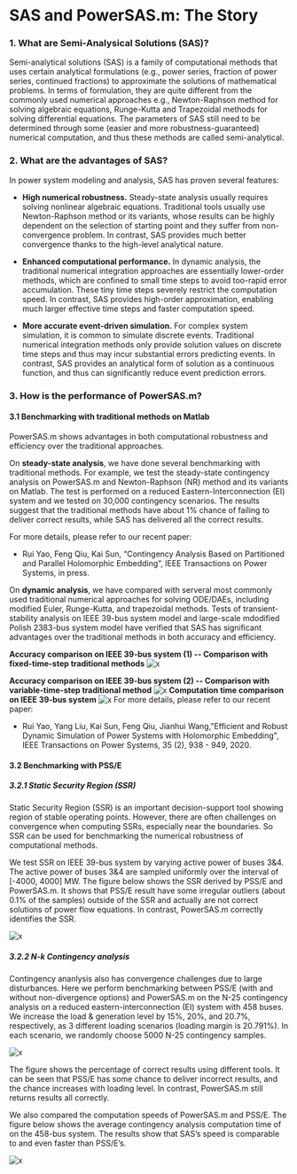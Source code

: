 # SAS and PowerSAS.m: The Story

### 1. What are Semi-Analysical Solutions (SAS)?
Semi-analytical solutions (SAS) is a family of computational methods that uses certain analytical formulations (e.g., power series, fraction of power series, continued fractions) to approximate the solutions of mathematical problems. In terms of formulation, they are quite different from the commonly used numerical approaches e.g., Newton-Raphson method for solving algebraic equations, Runge-Kutta and Trapezoidal methods for solving differential equations. The parameters of SAS still need to be determined through some (easier and more robustness-guaranteed) numerical computation, and thus these methods are called semi-analytical. 

### 2. What are the advantages of SAS?

In power system modeling and analysis, SAS has proven several features:

* **High numerical robustness.** Steady-state analysis usually requires solving nonlinear algebraic equations. Traditional tools usually use Newton-Raphson method or its variants, whose results can be highly dependent on the selection of starting point and they suffer from non-convergence problem. In contrast, SAS provides much better convergence thanks to the high-level analytical nature. 

* **Enhanced computational performance.** In dynamic analysis, the traditional numerical integration approaches are essentially lower-order methods, which are confined to small time steps to avoid too-rapid error accumulation. These tiny time steps severely restrict the computation speed. In contrast, SAS provides high-order approximation, enabling much larger effective time steps and faster computation speed.

* **More accurate event-driven simulation.** For complex system simulation, it is common to simulate discrete events. Traditional numerical integration methods only provide solution values on discrete time steps and thus may incur substantial errors predicting events. In contrast, SAS provides an analytical form of solution as a continuous function, and thus can significantly reduce event prediction errors.

### 3. How is the performance of PowerSAS.m?
#### 3.1 Benchmarking with traditional methods on Matlab
PowerSAS.m shows advantages in both computational robustness and efficiency over the traditional approaches. 

On **steady-state analysis**, we have done several benchmarking with traditional methods. For example, we test the steady-state contingency analysis on PowerSAS.m and Newton-Raphson (NR) method and its variants on Matlab. The test is performed on a reduced Eastern-Interconnection (EI) system and we tested on 30,000 contingency scenarios. The results suggest that the traditional methods have about 1% chance of failing to deliver correct results, while SAS has delivered all the correct results. 

For more details, please refer to our recent paper:

* Rui Yao, Feng Qiu, Kai Sun, “Contingency Analysis Based on Partitioned and Parallel Holomorphic Embedding”, IEEE Transactions on Power Systems, in press.

On **dynamic analysis**, we have compared with serveral most commonly used traditional numerical approaches for solving ODE/DAEs, including modified Euler, Runge-Kutta, and trapezoidal methods. Tests of transient-stability analysis on IEEE 39-bus system model and large-scale mdodified Polish 2383-bus system model have verified that SAS has significant advantages over the traditional methods in both accuracy and efficiency. 

**Accuracy comparison on IEEE 39-bus system (1) -- Comparison with fixed-time-step traditional methods**
![x](/img/accuracy_039_1.png)

**Accuracy comparison on IEEE 39-bus system (2) -- Comparison with variable-time-step traditional method**
![x](/img/accuracy_039_2.png)
**Computation time comparison on IEEE 39-bus system**
![x](/img/comp_time_039.png)
For more details, please refer to our recent paper:

* Rui Yao, Yang Liu, Kai Sun, Feng Qiu, Jianhui Wang,"Efficient and Robust Dynamic Simulation of Power Systems with Holomorphic Embedding", IEEE Transactions on Power Systems, 35 (2), 938 - 949, 2020.

#### 3.2 Benchmarking with PSS/E
##### 3.2.1 Static Security Region (SSR)
Static Security Region (SSR) is an important decision-support tool showing region of stable operating points. However, there are often challenges on convergence when computing SSRs, especially near the boundaries. So SSR can be used for benchmarking the numerical robustness of computational methods.

We test SSR on IEEE 39-bus system by varying active power of buses 3&4. The active power of buses 3&4 are sampled uniformly over the interval of [-4000, 4000] MW. The figure below shows the SSR derived by PSS/E and PowerSAS.m. It shows that PSS/E result have some irregular outliers (about 0.1% of the samples) outside of the SSR and actually are not correct solutions of power flow equations. In contrast, PowerSAS.m correctly identifies the SSR.

![x](/img/ssa_benchmarking.png)

##### 3.2.2 N-k Contingency analysis
Contingency ananlysis also has convergence challenges due to large disturbances. Here we perform benchmarking between PSS/E (with and without non-divergence options) and PowerSAS.m on the N-25 contingency analysis on a reduced eastern-interconnection (EI) system with 458 buses. We increase the load & generation level by 15%, 20%, and 20.7%, respectively, as 3 different loading scenarios (loading margin is 20.791%). In each scenario, we randomly choose 5000 N-25 contingency samples.

![x](/img/contingency_458.png)

The figure shows the percentage of correct results using different tools. It can be seen that PSS/E has some chance to deliver incorrect results, and the chance increases with loading level. In contrast, PowerSAS.m still returns results all correctly.

We also compared the computation speeds of PowerSAS.m and PSS/E. The figure below shows the average contingency analysis computation time of on the 458-bus system. The results show that SAS’s speed is  comparable to and even faster than PSS/E’s.

![x](/img/comp_speed_458.png)